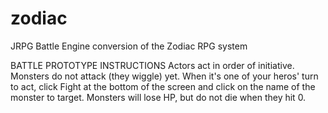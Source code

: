# zodiac
JRPG Battle Engine conversion of the Zodiac RPG system


BATTLE PROTOTYPE INSTRUCTIONS
Actors act in order of initiative. Monsters do not attack (they wiggle) yet.
When it's one of your heros' turn to act, click Fight at the bottom of the screen and click on the name of the monster to target.
Monsters will lose HP, but do not die when they hit 0.